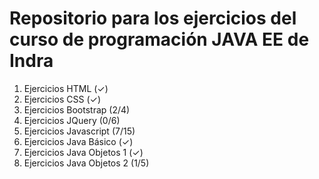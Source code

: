 # Repositorio para los ejercicios del curso de programación JAVA EE de Indra

1. Ejercicios HTML (✓)
2. Ejercicios CSS (✓)
3. Ejercicios Bootstrap (2/4)
4. Ejercicios JQuery (0/6)
5. Ejercicios Javascript (7/15)
6. Ejercicios Java Básico (✓)
7. Ejercicios Java Objetos 1 (✓)
8. Ejercicios Java Objetos 2 (1/5)
